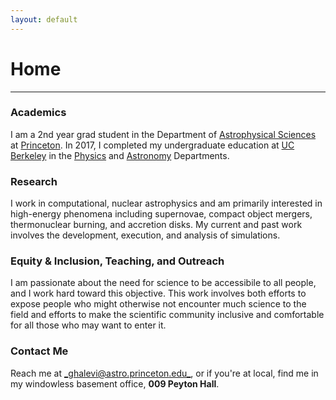 ```yaml
---
layout: default
---
```

# Home
---

### Academics
I am a 2nd year grad student in the Department of [Astrophysical Sciences](https://web.astro.princeton.edu) at [Princeton](http://princeton.edu). In 2017, I completed my undergraduate education at [UC Berkeley](http://berkeley.edu) in the [Physics](http://physics.berkeley.edu) and [Astronomy](https://astro.berkeley.edu) Departments.

### Research
I work in computational, nuclear astrophysics and am primarily interested in high-energy phenomena including supernovae, compact object mergers, thermonuclear burning, and accretion disks. My current and past work involves the development, execution, and analysis of simulations. 

### Equity & Inclusion, Teaching, and Outreach
I am passionate about the need for science to be accessibile to all people, and I work hard toward this objective. This work involves both efforts to expose people who might otherwise not encounter much science to the field and efforts to make the scientific community inclusive and comfortable for all those who may want to enter it.

### Contact Me
Reach me at [_ghalevi@astro.princeton.edu_](mailto:ghalevi@astro.princeton.edu), or if you're at local, find me in my windowless basement office, **009 Peyton Hall**.
